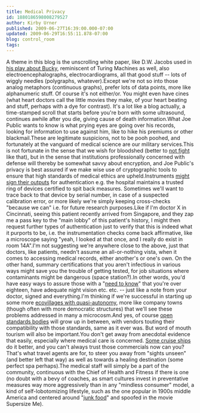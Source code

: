```yaml
---
title: Medical Privacy
id: 1880186598008279527
author: Kirby Urner
published: 2009-06-27T16:39:00.000-07:00
updated: 2009-06-29T16:55:11.878-07:00
blog: control_room
tags: 
---
```


A theme in this blog is the unscrolling white paper, like D.W. Jacobs used in [his play about Bucky](http://worldgame.blogspot.com/2008/12/its-show-time.html), reminiscent of Turing Machines as well, also electroencephalographs, electrocardiograms, all that good stuff -- lots of wiggly needles (polygraphs, whatever).Except we're not so into those analog metaphors (continuous graphs), prefer lots of data points, more like alphanumeric stuff. Of course it's not either/or. You might even have cines (what heart doctors call the little movies they make, of your heart beating and stuff, perhaps with a dye for contrast). It's a lot like a blog actually, a time-stamped scroll that starts before you're born with some ultrasound, continues awhile after you die, giving cause of death information.What Joe Public wants to know is what prying eyes are going over his records, looking for information to use against him, like to hike his premiums or other blackmail.These are legitimate suspicions, not to be pooh poohed, and fortunately at the vanguard of medical science are our military services.This is not fortunate in the sense that we wish for bloodshed (better to [not fight](http://controlroom.blogspot.com/2006/09/crosscultural-workouts.html) like that), but in the sense that institutions professionally concerned with defense will thereby be somewhat savvy about encryption, and Joe Public's privacy is best assured if we make wise use of cryptographic tools to ensure that high standards of medical ethics are upheld.Instruments [might sign their outputs](http://controlroom.blogspot.com/2009/06/tuesday-at-work.html) for authentication e.g. the hospital maintains a trusted ring of devices certified to spit back measures. Sometimes we'll want to trace back to that device by serial number, in case of a suspected calibration error, or more likely we're simply keeping cross-checks "because we can" i.e. for future research purposes.Like if I'm doctor X in Cincinnati, seeing this patient recently arrived from Singapore, and they zap me a pass key to the "main lobby" of this patient's history, I might then request further types of authentication just to verify that this is indeed what it purports to be, i.e. the instrumentation checks come back affirmative, like a microscope saying "yeah, I looked at that once, and I really do exist in room 14A".I'm not suggesting we're anywhere close to the above, just that doctors, like patients, needn't assume an all-or-nothing vista, when it comes to accessing medical records, either another's or one's own. On the other hand, summary certifications that you aren't infectious in various ways might save you the trouble of getting tested, for job situations where contaminants might be dangerous (space station?).In other words, you'd have easy ways to assure those with a "[need to know](http://mybizmo.blogspot.com/2008/07/pseudonymizer.html)" that you're over eighteen, have adequate night vision etc. etc. -- just like a note from your doctor, signed and everything.I'm thinking if we're successful in starting up some more [ecovillages with quasi-autonomy](http://worldgame.blogspot.com/2004/09/usa-os.html), more like company towns (though often with more democratic structures) that we'll see these problems addressed in many a microcosm.And yes, of course [open standards bodies](http://www.flickr.com/photos/17157315@N00/3638445679/in/set-72157619963850814/) will grow up in between, with vendors touting their compatibility with those standards, same as it ever was. But word of mouth tourism will also be important.You don't get away from anecdotal evidence that easily, especially where medical care is concerned. [Some cruise ships](http://controlroom.blogspot.com/2009/06/recruiting-commercial.html) do it better, and you can't always trust those commercials now can you? That's what travel agents are for, to steer you away from "sights unseen" (and better left that way) as well as towards a healing destination (some perfect spa perhaps).The medical staff will simply be a part of the community, continuous with the Chief of Health and Fitness if there is one (no doubt with a bevy of coaches, as smart cultures invest in preventative measures way more aggressively than in any "mindless consumer" model, a kind of self-lobotomizing lifestyle, such as the one popular in 1900s middle America and centered around "[junk food](http://mybizmo.blogspot.com/2008/12/water-cooler-buzz.html)" and spoofed in the movie Supersize Me).